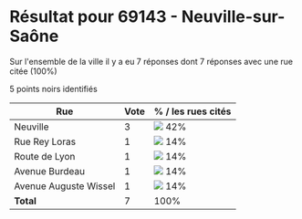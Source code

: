 # Résultat pour 69143 - Neuville-sur-Saône

Sur l'ensemble de la ville il y a eu 7 réponses dont 7 réponses avec une rue citée (100%)

5 points noirs identifiés

| Rue | Vote | % / les rues cités|
|-----|------|-------------------|
| Neuville | 3 | <img src="../../img/bar_42.gif" />&nbsp;42%|
| Rue Rey Loras | 1 | <img src="../../img/bar_14.gif" />&nbsp;14%|
| Route de Lyon | 1 | <img src="../../img/bar_14.gif" />&nbsp;14%|
| Avenue Burdeau | 1 | <img src="../../img/bar_14.gif" />&nbsp;14%|
| Avenue Auguste Wissel | 1 | <img src="../../img/bar_14.gif" />&nbsp;14%|
| **Total** | 7 | 100%|
